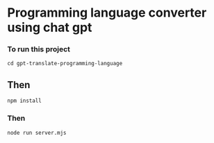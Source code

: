 # Programming language converter using chat gpt

### To run this project
```
cd gpt-translate-programming-language
```
## Then
```
npm install
```
### Then
```
node run server.mjs
